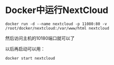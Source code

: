 # Docker中运行NextCloud

~~~shell
docker run -d --name nextcloud -p 11080:80 -v /root/docker/nextcloud:/var/www/html nextcloud
~~~
然后访问主机的10180端口就可以了

以后再启动可以用：
```
docker start nextcloud
```